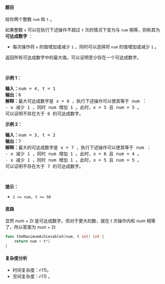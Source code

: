 #### 题目  

<p>给你两个整数 <code>num</code> 和 <code>t</code> 。</p>

<p>如果整数 <code>x</code> 可以在执行下述操作不超过 <code>t</code> 次的情况下变为与 <code>num</code> 相等，则称其为 <strong>可达成数字</strong> ：</p>

<ul>
	<li>每次操作将 <code>x</code> 的值增加或减少 <code>1</code> ，同时可以选择将 <code>num</code> 的值增加或减少 <code>1</code> 。</li>
</ul>

<p>返回所有可达成数字中的最大值。可以证明至少存在一个可达成数字。</p>

<p> </p>

<p><strong>示例 1：</strong></p>

<pre><strong>输入：</strong>num = 4, t = 1
<strong>输出：</strong>6
<strong>解释：</strong>最大可达成数字是 x = 6 ，执行下述操作可以使其等于 num ：
- x 减少 1 ，同时 num 增加 1 。此时，x = 5 且 num = 5 。 
可以证明不存在大于 6 的可达成数字。
</pre>

<p><strong>示例 2：</strong></p>

<pre><strong>输入：</strong>num = 3, t = 2
<strong>输出：</strong>7
<strong>解释：</strong>最大的可达成数字是 x = 7 ，执行下述操作可以使其等于 num ：
- x 减少 1 ，同时 num 增加 1 。此时，x = 6 且 num = 4 。 
- x 减少 1 ，同时 num 增加 1 。此时，x = 5 且 num = 5 。 
可以证明不存在大于 7 的可达成数字。
</pre>

<p> </p>

<p><strong>提示：</strong></p>

<ul>
	<li><code>1 &lt;= num, t &lt;= 50</code></li>
</ul>
 
#### 思路  

显然 $\textit{num}+2t$ 是可达成数字。但对于更大的数，就在 $t$ 次操作内和 $\textit{num}$ 相等了，所以答案为 $\textit{num}+2t$

```go 
func theMaximumAchievableX(num, t int) int {
	return num + t*2
}
```

#### 复杂度分析  

- 时间复杂度：$\mathcal{O}(1)$。
- 空间复杂度：$\mathcal{O}(1)$ 。